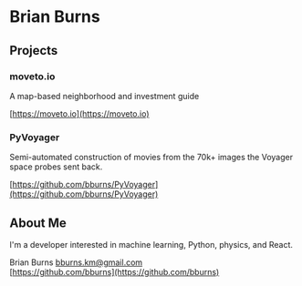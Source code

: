 # Brian Burns


## Projects

### moveto.io

A map-based neighborhood and investment guide

[https://moveto.io](https://moveto.io)

### PyVoyager

Semi-automated construction of movies from the 70k+ images the Voyager space probes sent back. 

[https://github.com/bburns/PyVoyager](https://github.com/bburns/PyVoyager)


## About Me

I'm a developer interested in machine learning, Python, physics, and React. 

Brian Burns <bburns.km@gmail.com>  
[https://github.com/bburns](https://github.com/bburns)
